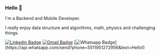 ### Hello 👋

I'm a Backend and Mobile Developer.

I really enjoy data structure and algorithms, math, physics and challenging things.

[![Linkedin Badge](https://img.shields.io/badge/-LinkedIn-black?logo=Linkedin&logoColor=blue&link=https://www.linkedin.com/in/gustavo-alves-8107b7193)](https://www.linkedin.com/in/gustavo-alves-8107b7193)
[![Gmail Badge](https://img.shields.io/badge/-Gmail-black?style=flat-square&logo=Gmail&link=mailto:gustavoalvesb.dealmeida@gmail.com)](mailto:gustavoalvesb.dealmeida@gmail.com)
[![Whatsapp Badge](https://img.shields.io/badge/-Whatsapp-black?style=flat-square&labelColor=4CA143&logo=whatsapp&logoColor=white&link=https://api.whatsapp.com/send?phone=5511951272956&text=Olá!)](https://api.whatsapp.com/send?phone=5511951272956&text=Hello!)
